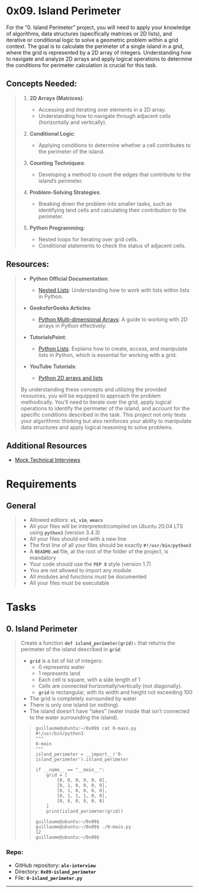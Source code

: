 # 0x09. Island Perimeter

For the “0. Island Perimeter” project, you will need to apply your knowledge of algorithms, data structures (specifically matrices or 2D lists), and iterative or conditional logic to solve a geometric problem within a grid context. The goal is to calculate the perimeter of a single island in a grid, where the grid is represented by a 2D array of integers. Understanding how to navigate and analyze 2D arrays and apply logical operations to determine the conditions for perimeter calculation is crucial for this task.

## Concepts Needed:
> 1.  **2D Arrays (Matrices)**:
>     
>     -   Accessing and iterating over elements in a 2D array.
>     -   Understanding how to navigate through adjacent cells (horizontally and vertically).
> 2.  **Conditional Logic**:
>     
>     -   Applying conditions to determine whether a cell contributes to the perimeter of the island.
> 3.  **Counting Techniques**:
>     
>     -   Developing a method to count the edges that contribute to the island’s perimeter.
> 4.  **Problem-Solving Strategies**:
>     
>     -   Breaking down the problem into smaller tasks, such as identifying land cells and calculating their contribution to the perimeter.
> 5.  **Python Programming**:
>     
>     -   Nested loops for iterating over grid cells.
>     -   Conditional statements to check the status of adjacent cells.

## Resources:
> -   **Python Official Documentation**:
>     
>     -   [Nested Lists](https://docs.python.org/3/tutorial/datastructures.html#nested-list-comprehensions "Nested Lists"): Understanding how to work with lists within lists in Python.
> -   **GeeksforGeeks Articles**:
>     
>     -   [Python Multi-dimensional Arrays](https://www.geeksforgeeks.org/python-using-2d-arrays-lists-the-right-way/ "Python Multi-dimensional Arrays"): A guide to working with 2D arrays in Python effectively.
> -   **TutorialsPoint**:
>     
>     -   [Python Lists](https://www.tutorialspoint.com/python/python_lists.htm "Python Lists"): Explains how to create, access, and manipulate lists in Python, which is essential for working with a grid.
> -   **YouTube Tutorials**:
>     
>     -   [Python 2D arrays and lists](https://www.youtube.com/watch?v=aNzepGawwCI "Python 2D arrays and lists")
> 
> By understanding these concepts and utilizing the provided resources, you will be equipped to approach the problem methodically. You’ll need to iterate over the grid, apply logical operations to identify the perimeter of the island, and account for the specific conditions described in the task. This project not only tests your algorithmic thinking but also reinforces your ability to manipulate data structures and apply logical reasoning to solve problems.

## Additional Resources
-   [Mock Technical Interviews](https://www.youtube.com/watch?feature=shared&v=fFgEM6CMQc4 "Mock Technical Interviews")

# Requirements

## General
> -   Allowed editors: **`vi`**, **`vim`**, **`emacs`**
> -   All your files will be interpreted/compiled on Ubuntu 20.04 LTS using **`python3`** (version 3.4.3)
> -   All your files should end with a new line
> -   The first line of all your files should be exactly **`#!/usr/bin/python3`**
> -   A **`README.md`** file, at the root of the folder of the project, is mandatory
> -   Your code should use the **`PEP 8`** style (version 1.7)
> -   You are not allowed to import any module
> -   All modules and functions must be documented
> -   All your files must be executable

# Tasks

## 0\. Island Perimeter
> Create a function **`def island_perimeter(grid):`** that returns the perimeter of the island described in **`grid`**:
> 
> -   **`grid`** is a list of list of integers:
>     -   0 represents water
>     -   1 represents land
>     -   Each cell is square, with a side length of 1
>     -   Cells are connected horizontally/vertically (not diagonally).
>     -   **`grid`** is rectangular, with its width and height not exceeding 100
> -   The grid is completely surrounded by water
> -   There is only one island (or nothing).
> -   The island doesn’t have “lakes” (water inside that isn’t connected to the water surrounding the island).
> 
>> ```
>> guillaume@ubuntu:~/0x09$ cat 0-main.py
>> #!/usr/bin/python3
>> """
>> 0-main
>> """
>> island_perimeter = __import__('0-island_perimeter').island_perimeter
>> 
>> if __name__ == "__main__":
>>     grid = [
>>         [0, 0, 0, 0, 0, 0],
>>         [0, 1, 0, 0, 0, 0],
>>         [0, 1, 0, 0, 0, 0],
>>         [0, 1, 1, 1, 0, 0],
>>         [0, 0, 0, 0, 0, 0]
>>     ]
>>     print(island_perimeter(grid))
>> 
>> guillaume@ubuntu:~/0x09$ 
>> guillaume@ubuntu:~/0x09$ ./0-main.py
>> 12
>> guillaume@ubuntu:~/0x09$ 
>> ```

### **Repo:**

-   GitHub repository: **`alx-interview`**
-   Directory: **`0x09-island_perimeter`**
-   File: **`0-island_perimeter.py`**

---
